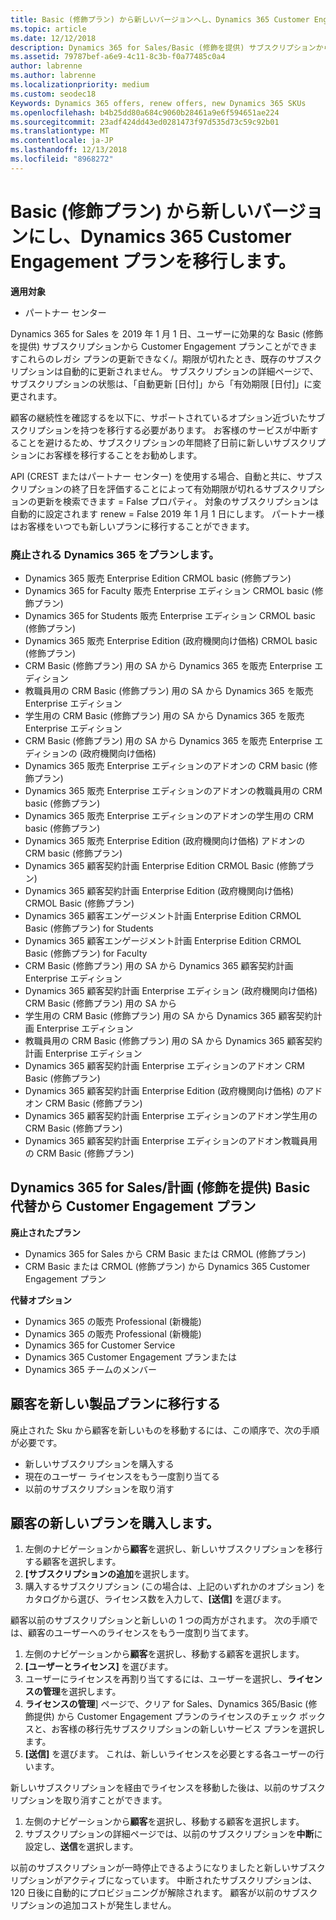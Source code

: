 ```yaml
---
title: Basic (修飾プラン) から新しいバージョンへし、Dynamics 365 Customer Engagement プランの移行 |パートナー センター
ms.topic: article
ms.date: 12/12/2018
description: Dynamics 365 for Sales/Basic (修飾を提供) サブスクリプションから Customer Engagement プランは更新されなくなったことができます。
ms.assetid: 79787bef-a6e9-4c11-8c3b-f0a77485c0a4
author: labrenne
ms.author: labrenne
ms.localizationpriority: medium
ms.custom: seodec18
Keywords: Dynamics 365 offers, renew offers, new Dynamics 365 SKUs
ms.openlocfilehash: b4b25dd80a684c9060b28461a9e6f594651ae224
ms.sourcegitcommit: 23adf424dd43ed0281473f97d535d73c59c92b01
ms.translationtype: MT
ms.contentlocale: ja-JP
ms.lasthandoff: 12/13/2018
ms.locfileid: "8968272"
---
```

# <a name="migrate-dynamics-365-and-customer-engagement-plan-from-basic-qualified-offers-to-newer-versions"></a>Basic (修飾プラン) から新しいバージョンにし、Dynamics 365 Customer Engagement プランを移行します。

**適用対象**

-  パートナー センター

Dynamics 365 for Sales を 2019 年 1 月 1 日、ユーザーに効果的な Basic (修飾を提供) サブスクリプションから Customer Engagement プランことができますこれらのレガシ プランの更新できなく/。期限が切れたとき、既存のサブスクリプションは自動的に更新されません。 サブスクリプションの詳細ページで、サブスクリプションの状態は、「自動更新 [日付]」から「有効期限 [日付]」に変更されます。 


顧客の継続性を確認するを以下に、サポートされているオプション近づいたサブスクリプションを持つを移行する必要があります。 お客様のサービスが中断することを避けるため、サブスクリプションの年間終了日前に新しいサブスクリプションにお客様を移行することをお勧めします。

API (CREST またはパートナー センター) を使用する場合、自動と共に、サブスクリプションの終了日を評価することによって有効期限が切れるサブスクリプションの更新を検索できます = False プロパティ。 対象のサブスクリプションは自動的に設定されます renew = False 2019 年 1 月 1 日にします。 パートナー様はお客様をいつでも新しいプランに移行することができます。 

### <a name="the-dynamics-365-offers-being-retired"></a>廃止される Dynamics 365 をプランします。

- Dynamics 365 販売 Enterprise Edition CRMOL basic (修飾プラン)
- Dynamics 365 for Faculty 販売 Enterprise エディション CRMOL basic (修飾プラン)
- Dynamics 365 for Students 販売 Enterprise エディション CRMOL basic (修飾プラン)
- Dynamics 365 販売 Enterprise Edition (政府機関向け価格) CRMOL basic (修飾プラン)
- CRM Basic (修飾プラン) 用の SA から Dynamics 365 を販売 Enterprise エディション
- 教職員用の CRM Basic (修飾プラン) 用の SA から Dynamics 365 を販売 Enterprise エディション
- 学生用の CRM Basic (修飾プラン) 用の SA から Dynamics 365 を販売 Enterprise エディション
- CRM Basic (修飾プラン) 用の SA から Dynamics 365 を販売 Enterprise エディションの (政府機関向け価格)
- Dynamics 365 販売 Enterprise エディションのアドオンの CRM basic (修飾プラン)
- Dynamics 365 販売 Enterprise エディションのアドオンの教職員用の CRM basic (修飾プラン)
- Dynamics 365 販売 Enterprise エディションのアドオンの学生用の CRM basic (修飾プラン)
- Dynamics 365 販売 Enterprise Edition (政府機関向け価格) アドオンの CRM basic (修飾プラン)
- Dynamics 365 顧客契約計画 Enterprise Edition CRMOL Basic (修飾プラン)
- Dynamics 365 顧客契約計画 Enterprise Edition (政府機関向け価格) CRMOL Basic (修飾プラン)
- Dynamics 365 顧客エンゲージメント計画 Enterprise Edition CRMOL Basic (修飾プラン) for Students
- Dynamics 365 顧客エンゲージメント計画 Enterprise Edition CRMOL Basic (修飾プラン) for Faculty
- CRM Basic (修飾プラン) 用の SA から Dynamics 365 顧客契約計画 Enterprise エディション
- Dynamics 365 顧客契約計画 Enterprise エディション (政府機関向け価格) CRM Basic (修飾プラン) 用の SA から
- 学生用の CRM Basic (修飾プラン) 用の SA から Dynamics 365 顧客契約計画 Enterprise エディション
- 教職員用の CRM Basic (修飾プラン) 用の SA から Dynamics 365 顧客契約計画 Enterprise エディション
- Dynamics 365 顧客契約計画 Enterprise エディションのアドオン CRM Basic (修飾プラン)
- Dynamics 365 顧客契約計画 Enterprise Edition (政府機関向け価格) のアドオン CRM Basic (修飾プラン)
- Dynamics 365 顧客契約計画 Enterprise エディションのアドオン学生用の CRM Basic (修飾プラン)
- Dynamics 365 顧客契約計画 Enterprise エディションのアドオン教職員用の CRM Basic (修飾プラン)



## <a name="dynamics-365-for-sales-customer-engagement-plan-from-basic-qualified-offers-replacement-plans"></a>Dynamics 365 for Sales/計画 (修飾を提供) Basic 代替から Customer Engagement プラン

**廃止されたプラン**   

- Dynamics 365 for Sales から CRM Basic または CRMOL (修飾プラン)
- CRM Basic または CRMOL (修飾プラン) から Dynamics 365 Customer Engagement プラン

**代替オプション**
- Dynamics 365 の販売 Professional (新機能)
- Dynamics 365 の販売 Professional (新機能)
- Dynamics 365 for Customer Service
- Dynamics 365 Customer Engagement プランまたは
- Dynamics 365 チームのメンバー



## <a name="transition-customers-to-new-product-plans"></a>顧客を新しい製品プランに移行する

廃止された Sku から顧客を新しいものを移動するには、この順序で、次の手順が必要です。

- 新しいサブスクリプションを購入する
- 現在のユーザー ライセンスをもう一度割り当てる
- 以前のサブスクリプションを取り消す

## <a name="purchase-the-new-plan-for-your-customer"></a>顧客の新しいプランを購入します。

1. 左側のナビゲーションから**顧客**を選択し、新しいサブスクリプションを移行する顧客を選択します。
2. **[サブスクリプションの追加**を選択します。
3. 購入するサブスクリプション (この場合は、上記のいずれかのオプション) をカタログから選び、ライセンス数を入力して、**[送信]** を選びます。 

顧客以前のサブスクリプションと新しいの 1 つの両方がされます。 次の手順では、顧客のユーザーへのライセンスをもう一度割り当てます。

1. 左側のナビゲーションから**顧客**を選択し、移動する顧客を選択します。
2. **[ユーザーとライセンス]** を選びます。
3. ユーザーにライセンスを再割り当てするには、ユーザーを選択し、**ライセンスの管理**を選択します。 
4. **ライセンスの管理**] ページで、クリア for Sales、Dynamics 365/Basic (修飾提供) から Customer Engagement プランのライセンスのチェック ボックスと、お客様の移行先サブスクリプションの新しいサービス プランを選択します。 
5. **[送信]** を選びます。 これは、新しいライセンスを必要とする各ユーザーの行います。 

新しいサブスクリプションを経由でライセンスを移動した後は、以前のサブスクリプションを取り消すことができます。 

1. 左側のナビゲーションから**顧客**を選択し、移動する顧客を選択します。
2. サブスクリプションの詳細ページでは、以前のサブスクリプションを**中断**に設定し、**送信**を選択します。

以前のサブスクリプションが一時停止できるようになりましたと新しいサブスクリプションがアクティブになっています。 中断されたサブスクリプションは、120 日後に自動的にプロビジョニングが解除されます。 顧客が以前のサブスクリプションの追加コストが発生しません。
 

 




